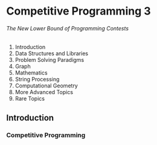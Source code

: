 # Competitive Programming 3
###### The New Lower Bound of Programming Contests

1. Introduction
2. Data Structures and Libraries
3. Problem Solving Paradigms
4. Graph
5. Mathematics
6. String Processing
7. Computational Geometry
8. More Advanced Topics
9. Rare Topics

## Introduction

### Competitive Programming
